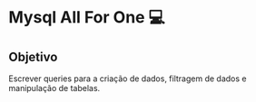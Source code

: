 # Mysql All For One 💻

## Objetivo
Escrever queries para a criação de dados, filtragem de dados e manipulação de tabelas.
